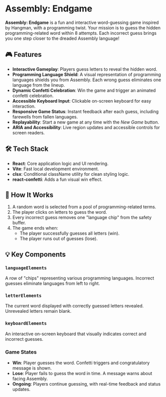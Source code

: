 # Assembly: Endgame

**Assembly: Endgame** is a fun and interactive word-guessing game inspired by Hangman, with a programming twist. Your mission is to guess the hidden programming-related word within 8 attempts. Each incorrect guess brings you one step closer to the dreaded Assembly language!

## 🎮 Features

- **Interactive Gameplay**: Players guess letters to reveal the hidden word.
- **Programming Language Shield**: A visual representation of programming languages shields you from Assembly. Each wrong guess eliminates one language from the lineup.
- **Dynamic Confetti Celebration**: Win the game and trigger an animated confetti celebration.
- **Accessible Keyboard Input**: Clickable on-screen keyboard for easy interaction.
- **Responsive Game Status**: Instant feedback after each guess, including farewells from fallen languages.
- **Replayability**: Start a new game at any time with the *New Game* button.
- **ARIA and Accessibility**: Live region updates and accessible controls for screen readers.

## 🛠️ Tech Stack

- **React**: Core application logic and UI rendering.
- **Vite**: Fast local development environment.
- **clsx**: Conditional className utility for clean styling logic.
- **react-confetti**: Adds a fun visual win effect.

## 📝 How It Works

1. A random word is selected from a pool of programming-related terms.
2. The player clicks on letters to guess the word.
3. Every incorrect guess removes one "language chip" from the safety buffer.
4. The game ends when:
   - The player successfully guesses all letters (win).
   - The player runs out of guesses (lose).

## 💡 Key Components

### `languageElements`

A row of "chips" representing various programming languages. Incorrect guesses eliminate languages from left to right.

### `letterElements`

The current word displayed with correctly guessed letters revealed. Unrevealed letters remain blank.

### `keyboardElements`

An interactive on-screen keyboard that visually indicates correct and incorrect guesses.

### Game States

- **Win**: Player guesses the word. Confetti triggers and congratulatory message is shown.
- **Lose**: Player fails to guess the word in time. A message warns about facing Assembly.
- **Ongoing**: Players continue guessing, with real-time feedback and status updates.


